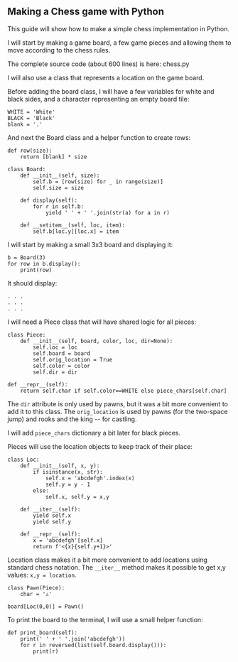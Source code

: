 Making a Chess game with Python
---

This guide will show how to make a simple chess implementation in Python.

I will start by making a game board, a few game pieces and allowing them to move according to the
chess rules.

The complete source code (about 600 lines) is here: chess.py

I will also use a class that represents a location on the game board.

Before adding the board class, I will have a few variables for white and black sides, and a
character representing an empty board tile:


    WHITE = 'White'
    BLACK = 'Black'
    blank = '.'

And next the Board class and a helper function to create rows:

    def row(size):
        return [blank] * size

    class Board:
        def __init__(self, size):
            self.b = [row(size) for _ in range(size)]
            self.size = size

        def display(self):
            for r in self.b:
                yield ' ' + ' '.join(str(a) for a in r)

        def __setitem__(self, loc, item):
            self.b[loc.y][loc.x] = item

I will start by making a small 3x3 board and displaying it:

    b = Board(3)
    for row in b.display():
        print(row)

It should display:

    . . .
    . . .
    . . .

I will need a Piece class that will have shared logic for all pieces:

    class Piece:
        def __init__(self, board, color, loc, dir=None):
            self.loc = loc
            self.board = board
            self.orig_location = True
            self.color = color
            self.dir = dir

    def __repr__(self):
        return self.char if self.color==WHITE else piece_chars[self.char]

The `dir` attribute is only used by pawns, but it was a bit more convenient to add it to this
class.  The `orig_location` is used by pawns (for the two-space jump) and rooks and the king --
for castling.

I will add `piece_chars` dictionary a bit later for black pieces.

Pieces will use the location objects to keep track of their place:

    class Loc:
        def __init__(self, x, y):
            if isinstance(x, str):
                self.x = 'abcdefgh'.index(x)
                self.y = y - 1
            else:
                self.x, self.y = x,y

        def __iter__(self):
            yield self.x
            yield self.y

        def __repr__(self):
            x = 'abcdefgh'[self.x]
            return f'<{x}{self.y+1}>'

Location class makes it a bit more convenient to add locations using standard chess notation.
The `__iter__` method makes it possible to get x,y values: `x,y = location`.

    class Pawn(Piece):
        char = '♙'

    board[Loc(0,0)] = Pawn()

To print the board to the terminal, I will use a small helper function:

    def print_board(self):
        print(' ' + ' '.join('abcdefgh'))
        for r in reversed(list(self.board.display())):
            print(r)

